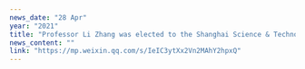 ```yaml
---
news_date: "28 Apr"
year: "2021"
title: "Professor Li Zhang was elected to the Shanghai Science & Technology 35 Under 35"
news_content: ""
link: "https://mp.weixin.qq.com/s/IeIC3ytXx2Vn2MAhY2hpxQ"
---
```

